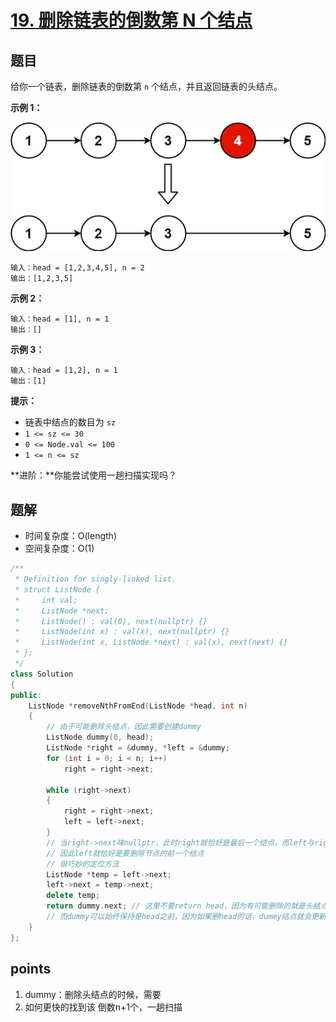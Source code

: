 # [19. 删除链表的倒数第 N 个结点](https://leetcode.cn/problems/remove-nth-node-from-end-of-list/)



## 题目

给你一个链表，删除链表的倒数第 `n` 个结点，并且返回链表的头结点。

 

**示例 1：**

![img](./assets/remove_ex1.jpg)

```
输入：head = [1,2,3,4,5], n = 2
输出：[1,2,3,5]
```

**示例 2：**

```
输入：head = [1], n = 1
输出：[]
```

**示例 3：**

```
输入：head = [1,2], n = 1
输出：[1]
```

 

**提示：**

- 链表中结点的数目为 `sz`
- `1 <= sz <= 30`
- `0 <= Node.val <= 100`
- `1 <= n <= sz`

 

**进阶：**你能尝试使用一趟扫描实现吗？



## 题解

- 时间复杂度：O(length)
- 空间复杂度：O(1)

```cpp
/**
 * Definition for singly-linked list.
 * struct ListNode {
 *     int val;
 *     ListNode *next;
 *     ListNode() : val(0), next(nullptr) {}
 *     ListNode(int x) : val(x), next(nullptr) {}
 *     ListNode(int x, ListNode *next) : val(x), next(next) {}
 * };
 */
class Solution
{
public:
    ListNode *removeNthFromEnd(ListNode *head, int n)
    {
        // 由于可能删除头结点，因此需要创建dummy
        ListNode dummy(0, head);
        ListNode *right = &dummy, *left = &dummy;
        for (int i = 0; i < n; i++)
            right = right->next;

        while (right->next)
        {
            right = right->next;
            left = left->next;
        }
        // 当right->next味nullptr，此时right就恰好是最后一个结点，而left与right差n个。
        // 因此left就恰好是要删除节点的前一个结点
        // 很巧妙的定位方法
        ListNode *temp = left->next;
        left->next = temp->next;
        delete temp;
        return dummy.next; // 这里不要return head，因为有可能删除的就是头结点，这样被释放掉了
        // 而dummy可以始终保持是head之前，因为如果删head的话，dummy结点就会更新
    }
};
```





## points

1. dummy：删除头结点的时候，需要
2. 如何更快的找到该 倒数n+1个，一趟扫描